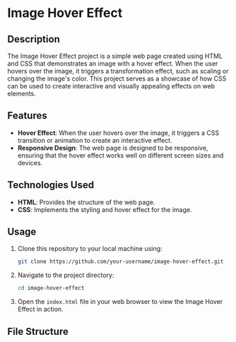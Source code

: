 # Image Hover Effect

## Description

The Image Hover Effect project is a simple web page created using HTML and CSS that demonstrates an image with a hover effect. When the user hovers over the image, it triggers a transformation effect, such as scaling or changing the image's color. This project serves as a showcase of how CSS can be used to create interactive and visually appealing effects on web elements.

## Features

- **Hover Effect**: When the user hovers over the image, it triggers a CSS transition or animation to create an interactive effect.
- **Responsive Design**: The web page is designed to be responsive, ensuring that the hover effect works well on different screen sizes and devices.

## Technologies Used

- **HTML**: Provides the structure of the web page.
- **CSS**: Implements the styling and hover effect for the image.

## Usage

1. Clone this repository to your local machine using:
    ```bash
    git clone https://github.com/your-username/image-hover-effect.git
    ```

2. Navigate to the project directory:
    ```bash
    cd image-hover-effect
    ```

3. Open the `index.html` file in your web browser to view the Image Hover Effect in action.

## File Structure

